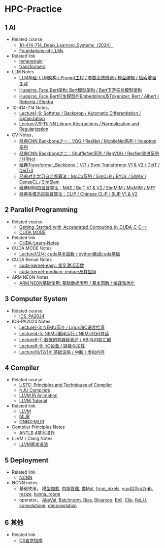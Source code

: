 # HPC-Practice

## 1 AI 

- Related course
  - [10-414-714_Deep_Learning_Systems（2024）](https://dlsyscourse.org/)
  - [Foundations-of-LLMs](https://github.com/ZJU-LLMs/Foundations-of-LLMs)
- Related link
  - [mmpretrain](https://github.com/open-mmlab/mmpretrain/tree/main)
  - [transformers](https://github.com/huggingface/transformers)
- LLM Notes
  - [LLM基础: LLM架构 / Prompt工程 / 参数高效微调 / 模型编辑 / 检索增强生成](./course/AI/notes/LLM_notes_01_LLM基础.md)
  - [Hugging_Face Bert架构: Bert模型架构 / Bert下游任务模型架构](./course/AI/notes/LLM_notes_02_Hugging_Face_Bert模型架构.md)
  - [Hugging_Face Bert衍生模型的Embeddings及Tokenizer: Bert / Albert / Roberta / Electra](./course/AI/notes/LLM_notes_03_Hugging_Face_Bert衍生模型的Embeddings及Tokenizer.md)
- 10-414-714 Notes，
  - [Lecture1-6: Softmax / Backprop / Automatic Differentiation / Optimization](./course/AI/notes/10-414-714_notes_01.md)
  - [Lecture7/9-11: NN Library Abstractions / Normalization and Regularization](./course/AI/notes/10-414-714_notes_02.md)
- CV Notes，
  - [经典CNN Backbone之一：VGG / ResNet / MobileNet系列 / Inception系列](./course/AI/notes/CV_notes_01_经典CNN_Backbone.md)
  - [经典CNN Backbone之二：ShuffleNet系列 / RepVGG / ResNet改进系列 / HRNet](./course/AI/notes/CV_notes_02_经典CNN_Backbone.md)
  - [经典Transformer_Backbone：ViT / Swin Transformer V1 & V2 / DeiT / DeiT-3](./course/AI/notes/CV_notes_03_经典Transformer_Backbone.md)
  - [经典对比学习自监督算法：MoCo系列 / SimCLR / BYOL / SWAV / DenseCL / SimSiam](./course/AI/notes/CV_notes_04_经典对比学习自监督算法.md)
  - [经典MIM自监督算法：MAE / BeiT V1 & V2 / SimMIM / MixMIM / MFF](./course/AI/notes/CV_notes_05_经典MIM自监督算法.md)
  - [经典多模态自监督算法：CLIP / Chinese CLIP / BLIP V1 & V2](./course/AI/notes/CV_notes_06_经典多模态自监督算法.md)

## 2 Parallel Programming

- Related course
  - [Getting_Started_with_Accelerated_Computing_in_CUDA_C_C++](https://learn.nvidia.com/courses/course-detail?course_id=course-v1:DLI+C-AC-01+V1/)
  - [CUDA MODE](https://github.com/gpu-mode/lectures)
- Related link
  - [CUDA-Learn-Notes](https://github.com/DefTruth/cuda-learn-notes)
- CUDA MODE Notes
  - [Lecture1/2/4: cuda基本函数 / python集成cuda基础](./course/CUDA/notes/cuda笔记01-cuda基础/01-cuda基础.md)
- CUDA Kernal Notes
  - [cuda-kernel-easy: 常见激活函数](./course/CUDA/notes/cuda源码分析01-cuda-kernel-easy/01-cuda-kernel-easy.md)
  - [cuda-kernel-medium: reduce及其应用 ](./course/CUDA/notes/cuda源码分析02-cuda-kernel-medium/02-cuda-kernel-medium.md) 
- ARM NEON Notes
  - [ARM NEON基础使用: 基础数据类型 / 基本函数 / 编译和优化](./course/ARM/notes/ARM_NEON_notes_01_NEON基本操作.md)

## 3 Computer System 
  
- Related course
  - [ICS-PA2024](http://www.why.ink:8080/ICS/2024/Main_Page)
- ICS-PA2024 Notes
  - [Lecture1-3: NEMU简介 / Linux和C语言拾遗](./course/Computer_System/notes/PA_ICS2024_notes_01_NEMU简介_Linux和C语言拾遗.md)
  - [Lecture4-5: NEMU编译运行 / NEMU代码导读](./course/Computer_System/notes/PA_ICS2024_notes_02_NEMU编译运行_NEMU代码导读.md)
  - [Lecture6-7: 数据的机器级表述 / ABI与内联汇编](./course/Computer_System/notes/PA_ICS2024_notes_03_数据的机器级表述_ABI与内联汇编.md)
  - [Lecture8-9: I/O设备 / 链接与加载](./course/Computer_System/notes/PA_ICS2024_notes_04_IO设备_链接与加载.md)
  - [Lecture10/12/14: 基础设施 / 中断 / 虚拟内存](./course/Computer_System/notes/PA_ICS2024_notes_05_基础设施_中断_虚拟内存.md)

## 4 Compiler
- Related course
  - [USTC: Principles and Techniques of Compiler](https://ustc-compiler-principles.github.io/2023/)
  - [NJU Compilers](http://docs.compilers.cpl.icu/#/)
  - [LLVM IR Animation](https://blog.piovezan.ca/compilers/llvm_ir_animation/llvm_ir.html)
  - [LLVM Tutorial](https://llvm.org/docs/tutorial/)
- Related link
  - [LLVM](https://llvm.org/)
  - [MLIR](https://mlir.llvm.org/getting_started/)
  - [ONNX-MLIR](https://github.com/onnx/onnx-mlir)
- Compiler Principles Notes
  - [ANTLR 4基本操作](./course/Compiler/notes/Compiler_notes_01_ANTLR_4基本操作.md)
- LLVM / Clang Notes
  - [LLVM基本语法](./course/Compiler/notes/LLVM_notes_01_LLVM基本语法.md)

## 5 Deployment

- Related link 
  - [NCNN](https://github.com/Tencent/ncnn)
- NCNN notes
  - 基础使用，
  [模型加载](./deployment/ncnn/notes/NCNN源码分析01-ncnn模型加载.md), 
  [内存管理](./deployment/ncnn/notes/NCNN源码分析02-CPU内存管理.md), 
  [类Mat](./deployment/ncnn/notes/NCNN源码分析03-类Mat.md), 
  [from_pixels](./deployment/ncnn/notes/NCNN源码分析04-图像处理函数之from_pixels.md), 
  [yuv420sp2rgb](./deployment/ncnn/notes/NCNN源码分析04-图像处理函数之yuv420sp2rgb.md), 
  [resize](./deployment/ncnn/notes/NCNN源码分析04-图像处理函数之resize.md), 
  [kanna_rotate](./deployment/ncnn/notes/NCNN源码分析04-图像处理函数之kanna_rotate.md)
  - operator，
  [AbsVal](./deployment/ncnn/notes/NCNN源码分析05-激活函数之absval算子.md), 
  [Batchnorm](./deployment/ncnn/notes/NCNN源码分析05-激活函数之bn算子.md), 
  [Bias](./deployment/ncnn/notes/NCNN源码分析05-激活函数之bias算子.md), 
  [Binaryop](./deployment/ncnn/notes/NCNN源码分析05-激活函数之binaryop算子.md), 
  [Bnll](./deployment/ncnn/notes/NCNN源码分析05-激活函数之bnll算子.md), 
  [Clip](./deployment/ncnn/notes/NCNN源码分析05-激活函数之clip算子.md), 
  [ReLU](./deployment/ncnn/notes/NCNN源码分析05-激活函数之relu算子.md), 
  [convolutione](./deployment/ncnn/notes/NCNN源码分析06-convolution与convolutiondepthwise基础实现.md), [deconvolution](./deployment/ncnn/notes/NCNN源码分析06-deconvolution与deconvolutiondepthwise基础实现.md)

## 6 其他
- Related link
  - [CS自学指南](https://csdiy.wiki/)





